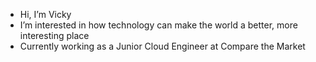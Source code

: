 - Hi, I’m Vicky
- I’m interested in how technology can make the world a better, more interesting place
- Currently working as a Junior Cloud Engineer at Compare the Market


<!---
vabarnett/vabarnett is a ✨ special ✨ repository because its `README.md` (this file) appears on your GitHub profile.
You can click the Preview link to take a look at your changes.
--->
